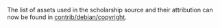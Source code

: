 The list of assets used in the scholarship source and their attribution can now be found in [contrib/debian/copyright](../contrib/debian/copyright).
